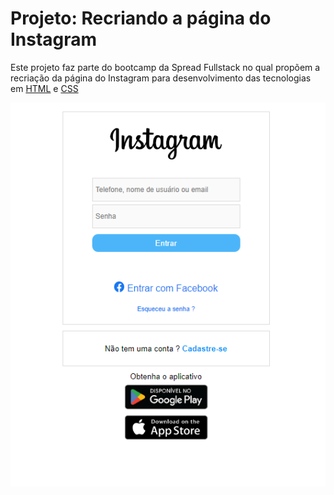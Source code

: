 # Projeto: Recriando a página do Instagram

Este projeto faz parte do bootcamp da Spread Fullstack no qual propõem a recriação da página do Instagram para desenvolvimento das tecnologias em [HTML](https://developer.mozilla.org/pt-BR/docs/Web/HTML) e [CSS](https://developer.mozilla.org/pt-BR/docs/Web/CSS)

<div align="center">

![Resultado do projeto](./src/images/preview.png)

</div>